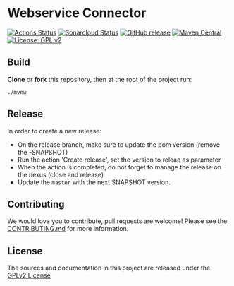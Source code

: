 # Webservice Connector

[![Actions Status](https://github.com/bonitasoft/bonita-connector-webservice/workflows/Build/badge.svg)](https://github.com/bonitasoft/bonita-connector-webservice/actions?query=workflow%3ABuild)
[![Sonarcloud Status](https://sonarcloud.io/api/project_badges/measure?project=bonitasoft_bonita-connector-webservice&metric=alert_status)](https://sonarcloud.io/dashboard?id=bonitasoft_bonita-connector-webservice)
[![GitHub release](https://img.shields.io/github/v/release/bonitasoft/bonita-connector-webservice?color=blue&label=Release)](https://github.com/bonitasoft/bonita-connector-webservice/releases)
[![Maven Central](https://img.shields.io/maven-central/v/org.bonitasoft.connectors/bonita-connector-webservice.svg?label=Maven%20Central&color=orange)](https://search.maven.org/search?q=g:%22org.bonitasoft.connectors%22%20AND%20a:%22bonita-connector-webservice%22)
[![License: GPL v2](https://img.shields.io/badge/License-GPL%20v2-yellow.svg)](https://www.gnu.org/licenses/old-licenses/gpl-2.0.en.html)

## Build

__Clone__ or __fork__ this repository, then at the root of the project run:

`./mvnw`

## Release

In order to create a new release: 
- On the release branch, make sure to update the pom version (remove the -SNAPSHOT)
- Run the action 'Create release', set the version to releae as parameter
- When the action is completed, do not forget to manage the release on the nexus (close and release)
- Update the `master` with the next SNAPSHOT version.

## Contributing

We would love you to contribute, pull requests are welcome! Please see the [CONTRIBUTING.md](CONTRIBUTING.md) for more information.

## License

The sources and documentation in this project are released under the [GPLv2 License](LICENSE)
